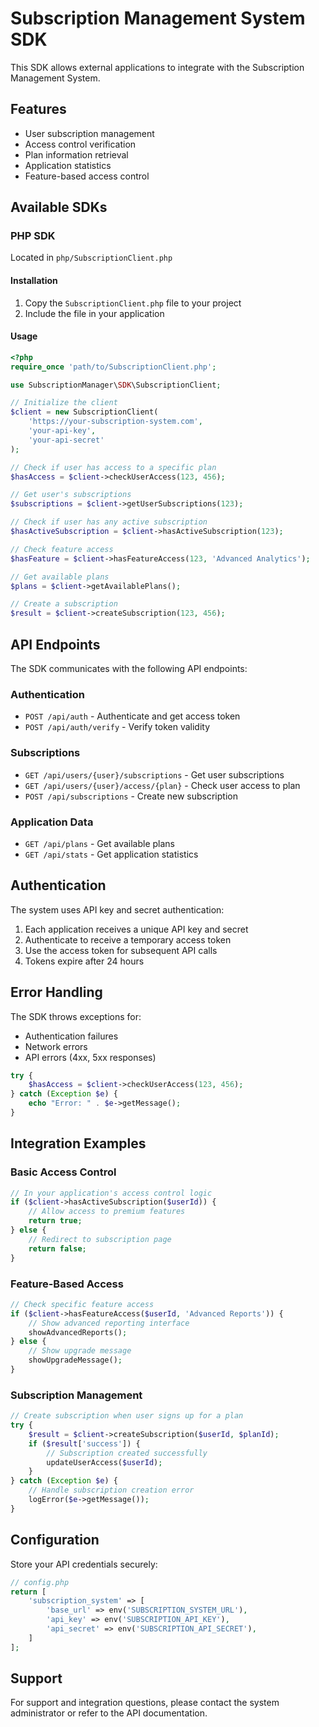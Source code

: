 # Subscription Management System SDK

This SDK allows external applications to integrate with the Subscription Management System.

## Features

- User subscription management
- Access control verification
- Plan information retrieval
- Application statistics
- Feature-based access control

## Available SDKs

### PHP SDK

Located in `php/SubscriptionClient.php`

#### Installation

1. Copy the `SubscriptionClient.php` file to your project
2. Include the file in your application

#### Usage

```php
<?php
require_once 'path/to/SubscriptionClient.php';

use SubscriptionManager\SDK\SubscriptionClient;

// Initialize the client
$client = new SubscriptionClient(
    'https://your-subscription-system.com',
    'your-api-key',
    'your-api-secret'
);

// Check if user has access to a specific plan
$hasAccess = $client->checkUserAccess(123, 456);

// Get user's subscriptions
$subscriptions = $client->getUserSubscriptions(123);

// Check if user has any active subscription
$hasActiveSubscription = $client->hasActiveSubscription(123);

// Check feature access
$hasFeature = $client->hasFeatureAccess(123, 'Advanced Analytics');

// Get available plans
$plans = $client->getAvailablePlans();

// Create a subscription
$result = $client->createSubscription(123, 456);
```

## API Endpoints

The SDK communicates with the following API endpoints:

### Authentication
- `POST /api/auth` - Authenticate and get access token
- `POST /api/auth/verify` - Verify token validity

### Subscriptions
- `GET /api/users/{user}/subscriptions` - Get user subscriptions
- `GET /api/users/{user}/access/{plan}` - Check user access to plan
- `POST /api/subscriptions` - Create new subscription

### Application Data
- `GET /api/plans` - Get available plans
- `GET /api/stats` - Get application statistics

## Authentication

The system uses API key and secret authentication:

1. Each application receives a unique API key and secret
2. Authenticate to receive a temporary access token
3. Use the access token for subsequent API calls
4. Tokens expire after 24 hours

## Error Handling

The SDK throws exceptions for:
- Authentication failures
- Network errors
- API errors (4xx, 5xx responses)

```php
try {
    $hasAccess = $client->checkUserAccess(123, 456);
} catch (Exception $e) {
    echo "Error: " . $e->getMessage();
}
```

## Integration Examples

### Basic Access Control

```php
// In your application's access control logic
if ($client->hasActiveSubscription($userId)) {
    // Allow access to premium features
    return true;
} else {
    // Redirect to subscription page
    return false;
}
```

### Feature-Based Access

```php
// Check specific feature access
if ($client->hasFeatureAccess($userId, 'Advanced Reports')) {
    // Show advanced reporting interface
    showAdvancedReports();
} else {
    // Show upgrade message
    showUpgradeMessage();
}
```

### Subscription Management

```php
// Create subscription when user signs up for a plan
try {
    $result = $client->createSubscription($userId, $planId);
    if ($result['success']) {
        // Subscription created successfully
        updateUserAccess($userId);
    }
} catch (Exception $e) {
    // Handle subscription creation error
    logError($e->getMessage());
}
```

## Configuration

Store your API credentials securely:

```php
// config.php
return [
    'subscription_system' => [
        'base_url' => env('SUBSCRIPTION_SYSTEM_URL'),
        'api_key' => env('SUBSCRIPTION_API_KEY'),
        'api_secret' => env('SUBSCRIPTION_API_SECRET'),
    ]
];
```

## Support

For support and integration questions, please contact the system administrator or refer to the API documentation.
